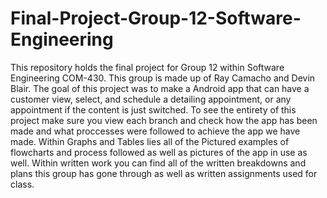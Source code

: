 # Final-Project-Group-12-Software-Engineering
This repository holds the final project for Group 12 within Software Engineering COM-430. This group is made up of Ray Camacho and Devin Blair. The goal of this project was to make a Android app that can have a customer view, select, and schedule a detailing appointment, or any appointment if the content is just switched.
To see the entirety of this project make sure you view each branch and check how the app has been made and what proccesses were followed to achieve the app we have made.
Within Graphs and Tables lies all of the Pictured examples of flowcharts and process followed as well as pictures of the app in use as well.
Within written work you can find all of the written breakdowns and plans this group has gone through as well as written assignments used for class.
